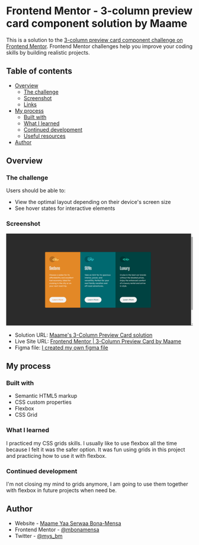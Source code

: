 # Frontend Mentor - 3-column preview card component solution by Maame

This is a solution to the [3-column preview card component challenge on Frontend Mentor](https://www.frontendmentor.io/challenges/3column-preview-card-component-pH92eAR2-). Frontend Mentor challenges help you improve your coding skills by building realistic projects. 

## Table of contents

- [Overview](#overview)
  - [The challenge](#the-challenge)
  - [Screenshot](#screenshot)
  - [Links](#links)
- [My process](#my-process)
  - [Built with](#built-with)
  - [What I learned](#what-i-learned)
  - [Continued development](#continued-development)
  - [Useful resources](#useful-resources)
- [Author](#author)


## Overview

### The challenge

Users should be able to:

- View the optimal layout depending on their device's screen size
- See hover states for interactive elements

### Screenshot

![](./img/screenshot-desktop.png)

- Solution URL: [Maame's 3-Column Preview Card solution](https://mbonamensa.github.io/fem_3-column-preview-card)
- Live Site URL: [Frontend Mentor | 3-Column Preview Card by Maame](https://mbonamensa.github.io/3-column-preview-card)
- Figma file: [I created my own figma file](https://www.figma.com/file/i9c0GEh9Dg1nvkwk4g4ewE/Frontend-Mentor---3-column-Preview-Card?node-id=0%3A1)


## My process

### Built with

- Semantic HTML5 markup
- CSS custom properties
- Flexbox
- CSS Grid

### What I learned

I practiced my CSS grids skills. I usually like to use flexbox all the time because I felt it was the safer option.
It was fun using grids in this project and practicing how to use it with flexbox. 


### Continued development

I'm not closing my mind to grids anymore, I am going to use them together with flexbox in future projects when need be.


## Author

- Website - [Maame Yaa Serwaa Bona-Mensa](https://mbonamensa.netlify.app)
- Frontend Mentor - [@mbonamensa](https://www.frontendmentor.io/profile/yourusername)
- Twitter - [@mys_bm](https://www.twitter.com/mys_mb)
